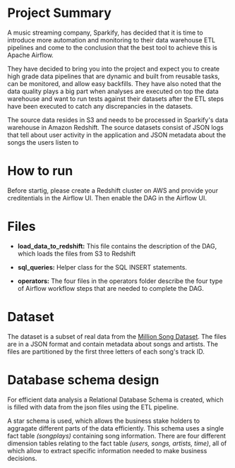 # Project Summary

A music streaming company, Sparkify, has decided that it is time to introduce more automation and monitoring to their data warehouse ETL pipelines and come to the conclusion that the best tool to achieve this is Apache Airflow.

They have decided to bring you into the project and expect you to create high grade data pipelines that are dynamic and built from reusable tasks, can be monitored, and allow easy backfills. They have also noted that the data quality plays a big part when analyses are executed on top the data warehouse and want to run tests against their datasets after the ETL steps have been executed to catch any discrepancies in the datasets.

The source data resides in S3 and needs to be processed in Sparkify's data warehouse in Amazon Redshift. The source datasets consist of JSON logs that tell about user activity in the application and JSON metadata about the songs the users listen to

# How to run

Before startig, please create a Redshift cluster on AWS and provide your creditentials in the Airflow UI. Then enable the DAG in the Airflow UI.

# Files

- **load_data_to_redshift:** This file contains the description of the DAG, which loads the files from S3 to Redshift

- **sql_queries:** Helper class for the SQL INSERT statements.

- **operators:** The four files in the operators folder describe the four type of Airflow workflow steps that are needed to complete the DAG.

# Dataset

The dataset is a subset of real data from the [Million Song Dataset](http://millionsongdataset.com/). The files are in a JSON format and contain metadata about songs and artists. The files are partitioned by the first three letters of each song's track ID.

# Database schema design

For efficient data analysis a Relational Database Schema is created, which is filled with data from the json files using the ETL pipeline.

A star schema is used, which allows the business stake holders to aggragate different parts of the data efficiently. This schema uses a single fact table _(songplays)_ containing song information. There are four different dimension tables relating to the fact table _(users, songs, artists, time)_, all of which allow to extract specific information needed to make business decisions.
